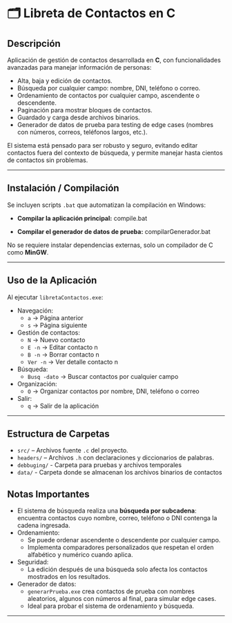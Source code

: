 # 🗂️ Libreta de Contactos en C

## Descripción
Aplicación de gestión de contactos desarrollada en **C**, con funcionalidades avanzadas para manejar información de personas:

- Alta, baja y edición de contactos.
- Búsqueda por cualquier campo: nombre, DNI, teléfono o correo.
- Ordenamiento de contactos por cualquier campo, ascendente o descendente.
- Paginación para mostrar bloques de contactos.
- Guardado y carga desde archivos binarios.
- Generador de datos de prueba para testing de edge cases (nombres con números, correos, teléfonos largos, etc.).

El sistema está pensado para ser robusto y seguro, evitando editar contactos fuera del contexto de búsqueda, y permite manejar hasta cientos de contactos sin problemas.

---

## Instalación / Compilación

Se incluyen scripts `.bat` que automatizan la compilación en Windows:

- **Compilar la aplicación principal:**
compile.bat

- **Compilar el generador de datos de prueba:**
compilarGenerador.bat

No se requiere instalar dependencias externas, solo un compilador de C como **MinGW**.

---

## Uso de la Aplicación

Al ejecutar `libretaContactos.exe`:

- Navegación:
  - `a` → Página anterior
  - `s` → Página siguiente
- Gestión de contactos:
  - `N` → Nuevo contacto
  - `E -n` → Editar contacto n
  - `B -n` → Borrar contacto n
  - `Ver -n` → Ver detalle contacto n
- Búsqueda:
  - `Busq -dato` → Buscar contactos por cualquier campo
- Organización:
  - `O` → Organizar contactos por nombre, DNI, teléfono o correo
- Salir:
  - `q` → Salir de la aplicación

---

## Estructura de Carpetas

- `src/` – Archivos fuente `.c` del proyecto.  
- `headers/` – Archivos `.h` con declaraciones y diccionarios de palabras.  
- `debbuging/` - Carpeta para pruebas y archivos temporales
- `data/` - Carpeta donde se almacenan los archivos binarios de contactos

## Notas Importantes

- El sistema de búsqueda realiza una **búsqueda por subcadena**: encuentra contactos cuyo nombre, correo, teléfono o DNI contenga la cadena ingresada.
- Ordenamiento:
  - Se puede ordenar ascendente o descendente por cualquier campo.
  - Implementa comparadores personalizados que respetan el orden alfabético y numérico cuando aplica.
- Seguridad:
  - La edición después de una búsqueda solo afecta los contactos mostrados en los resultados.
- Generador de datos:
  - `generarPrueba.exe` crea contactos de prueba con nombres aleatorios, algunos con números al final, para simular edge cases.
  - Ideal para probar el sistema de ordenamiento y búsqueda.

---
